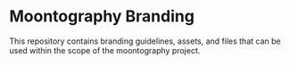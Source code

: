 # Moontography Branding

This repository contains branding guidelines, assets, and files that can be used within the scope of the moontography project.
